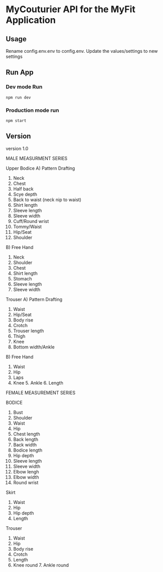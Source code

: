 # MyCouturier API for the MyFit Application

## Usage

Rename config.env.env to config.env.
Update the values/settings to new settings

## Run App

### Dev mode Run

    npm run dev

### Production mode run

    npm start

## Version

version 1.0

MALE MEASURMENT SERIES

Upper Bodice
A) Pattern Drafting

1. Neck
2. Chest
3. Half back
4. Scye depth
5. Back to waist (neck nip to waist)
6. Shirt length
7. Sleeve length
8. Sleeve width
9. Cuff/Round wrist
10. Tommy/Waist
11. Hip/Seat
12. Shoulder

B) Free Hand

1. Neck
2. Shoulder
3. Chest
4. Shirt length
5. Stomach
6. Sleeve length
7. Sleeve width

Trouser
A) Pattern Drafting

1. Waist
2. Hip/Seat
3. Body rise
4. Crotch
5. Trouser length
6. Thigh
7. Knee
8. Bottom width/Ankle

B) Free Hand

1. Waist
2. Hip
3. Laps
4. Knee
   5. Ankle
   6. Length

FEMALE MEASUREMENT SERIES

BODICE

1. Bust
2. Shoulder
3. Waist
4. Hip
5. Chest length
6. Back length
7. Back width
8. Bodice length
9. Hip depth
10. Sleeve length
11. Sleeve width
12. Elbow lengh
13. Elbow width
14. Round wrist

Skirt

1. Waist
2. Hip
3. Hip depth
4. Length

Trouser

1. Waist
2. Hip
3. Body rise
4. Crotch
5. Length
6. Knee round
   7. Ankle round
